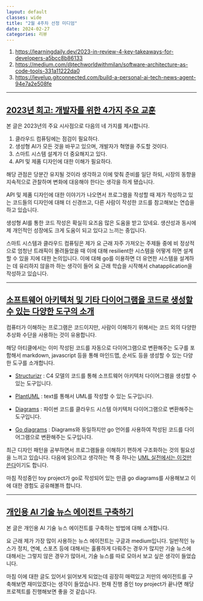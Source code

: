 ```yaml
---
layout: default
classes: wide
title: "2월 4주차 선정 미디엄"
date: 2024-02-27
categories: 리뷰
---
```


1. https://learningdaily.dev/2023-in-review-4-key-takeaways-for-developers-a5bcc8b86133
2. https://medium.com/@techworldwithmilan/software-architecture-as-code-tools-331a11222da0
3. https://levelup.gitconnected.com/build-a-personal-ai-tech-news-agent-94e7a2e508fe

---

## [2023년 회고: 개발자를 위한 4가지 주요 교훈](https://learningdaily.dev/2023-in-review-4-key-takeaways-for-developers-a5bcc8b86133)

본 글은 2023년의 주요 시사점으로 다음의 네 가지를 제시합니다.

1. 클라우드 컴퓨팅에는 점검이 필요하다.
2. 생성형 AI가 모든 것을 바꾸고 있으며, 개발자가 혁명을 주도할 것이다.
3. 스마트 시스템 설계가 더 중요해지고 있다.
4. API 및 제품 디자인에 대한 이해가 필요하다.

해당 관점은 당분간 유지될 것이라 생각하고 이에 맞춰 준비를 일단 하되, 시장의 동향을 지속적으로 관찰하며 변화에 대응해야 한다는 생각을 하게 됐습니다.

API 및 제품 디자인에 대한 이야기가 나오면서 프로그램을 작성할 때 제가 작성하고 있는 코드들의 디자인에 대해 더 신경쓰고, 다른 사람이 작성한 코드를 참고해보는 연습을 하고 있습니다.

생성형 AI를 통한 코드 작성은 확실히 요즈음 많은 도움을 받고 있네요. 생산성과 동시에 제 개인적인 성장에도 크게 도움이 되고 있다고 느끼는 중입니다.

스마트 시스템과 클라우드 컴퓨팅은 제가 요 근래 자주 가져오는 주제들 중에 비 정상적으로 엄청난 트래픽이 몰려들었을 때 이에 대해 resilient한 시스템을 어떻게 하면 설계할 수 있을 지에 대한 논의입니다. 이에 대해 go를 이용하면 더 유연한 시스템을 설계하는 데 유리하지 않을까 하는 생각이 들어 요 근래 학습을 시작해서 chatapplication을 작성하고 있습니다.

---

## [소프트웨어 아키텍처 및 기타 다이어그램을 코드로 생성할 수 있는 다양한 도구의 소개](https://medium.com/@techworldwithmilan/software-architecture-as-code-tools-331a11222da0)

컴퓨터가 이해하는 프로그램은 코드이지만, 사람이 이해하기 위해서는 코드 외의 다양한 추상화 수단을 사용하는 것이 유용합니다.

해당 아티클에서는 이미 작성된 코드를 자동으로 다이어그램으로 변환해주는 도구를 포함해서 markdown, javascript 등을 통해 마인드맵, 순서도 등을 생성할 수 있는 다양한 도구를 소개합니다.

* [Structurizr](https://structurizr.com/)
: C4 모델의 코드를 통해 소프트웨어 아키텍처 다이어그램을 생성할 수 있는 도구입니다.

* [PlantUML](https://plantuml.com/ko/)
: text를 통해서 UML를 작성할 수 있는 도구입니다.

* [Diagrams](https://github.com/mingrammer/diagrams)
: 파이썬 코드를 클라우드 시스템 아키텍처 다이어그램으로 변환해주는 도구입니다.

* [Go diagrams](https://github.com/blushft/go-diagrams)
: Diagrams와 동일하지만 go 언어를 사용하여 작성된 코드를 다이어그램으로 변환해주는 도구입니다.

최근 디자인 패턴을 공부하면서 프로그램들을 이해하기 편하게 구조화하는 것의 필요성을 느끼고 있습니다. 다음에 읽으려고 생각하는 책 중 하나는 [UML 실전에서는 이것만 쓴다](https://ebook-product.kyobobook.co.kr/dig/epd/ebook/E000003215770)이기도 합니다.

마침 작성중인 toy project가 go로 작성되어 있는 만큼 go diagrams를 사용해보고 이에 대한 경험도 공유해볼까 합니다.

---

## [개인용 AI 기술 뉴스 에이전트 구축하기](https://levelup.gitconnected.com/build-a-personal-ai-tech-news-agent-94e7a2e508fe)

본 글은 개인용 AI 기술 뉴스 에이전트를 구축하는 방법에 대해 소개합니다.

요 근래 제가 가장 많이 사용하는 뉴스 에이전트는 구글과 medium입니다. 일반적인 뉴스가 정치, 연예, 스포츠 등에 대해서는 훌륭하게 다뤄주는 경우가 많지만 기술 뉴스에 대해서는 그렇지 않은 경우가 많아서, 기술 뉴스를 따로 모아서 보고 싶은 생각이 들었습니다.

마침 이에 대한 글도 있어서 읽어보게 되었는데 굉장히 매력있고 저만의 에이전트를 구축해보면 재미있겠다는 생각이 들었습니다. 현재 진행 중인 toy project가 끝나면 해당 프로젝트를 진행해보면 좋을 것 같습니다.